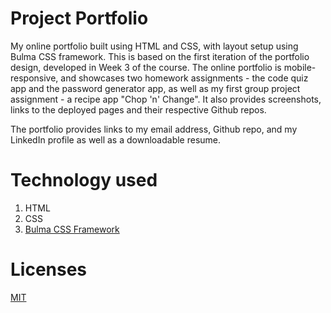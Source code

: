 # Project Portfolio

My online portfolio built using HTML and CSS, with layout setup using Bulma CSS framework. This is based on the first iteration of the portfolio design, developed in Week 3 of the course. The online portfolio is mobile-responsive, and showcases two homework assignments - the code quiz app and the password generator app, as well as my first group project assignment - a recipe app "Chop 'n' Change". It also provides screenshots, links to the deployed pages and their respective Github repos. 

The portfolio provides links to my email address, Github repo, and my LinkedIn profile as well as a downloadable resume. 

# Technology used

1. HTML
2. CSS
3. [Bulma CSS Framework](https://bulma.io/)


# Licenses

[MIT](https://opensource.org/licenses/mit-license.php)
